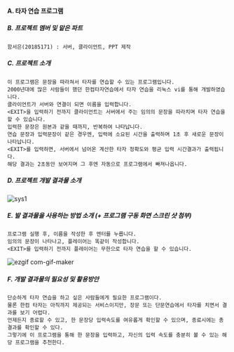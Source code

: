 #### A. 타자 연습 프로그램

##### B. 프로젝트 멤버 및 맡은 파트
```
함서은(20185171) : 서버, 클라이언트, PPT 제작
```

##### C. 프로젝트 소개
```
이 프로그램은 문장을 따라쳐서 타자를 연습할 수 있는 프로그램입니다.
2000년대에 많은 사람들이 했던 한컴타자연습에서 타자 연습을 리눅스 vi를 통해 개발하였습니다.
클라이언트가 서버와 연결이 되면 이름을 입력합니다.
<EXIT>을 입력하기 전까지 클라이언트는 서버에서 주는 임의의 문장을 따라치며 타자 연습을 할 수 있습니다.
입력한 문장은 원본과 같을 때까지, 반복하여 나타납니다.
연습 문장과 입력문장이 같은 경우엔, 입력에 소요된 시간을 출력하며 1초 후 새로운 문장이 나타납니다.
<EXIT>를 입력하면, 서버에서 넘어온 계산한 타자 정확도와 평균 입력 시간결과가 출력됩니다.
해당 결과는 2초동안 보여지며 그 후엔 자동으로 프로그램에서 빠져나옵니다.
```

##### D. 프로젝트 개발 결과물 소개
![sys1](https://user-images.githubusercontent.com/49984532/102025864-0290a500-3dde-11eb-9dc8-91b08a664af7.PNG)

##### E. 발 결과물을 사용하는 방법 소개 (+ 프로그램 구동 화면 스크린 샷 첨부)
```
프로그램 실행 후, 이름을 작성한 후 엔터를 누릅니다.
임의의 문장이 나타나고, 플레이어는 똑같이 작성합니다.
<EXIT>를 입력하기 전까지 플레이어는 무한으로 타자 연습을 할 수 있습니다.
```
![ezgif com-gif-maker](https://user-images.githubusercontent.com/49984532/102025964-a5492380-3dde-11eb-9c96-3c67fc671b8e.gif)

##### F. 개발 결과물의 필요성 및 활용방안
```
단순하게 타자 연습을 하고 싶은 사람들에게 필요한 프로그램이다.
물론 한컴 타자는 아직까지 제공되는 서비스이지만, 장문 또는 단문연습에서 타자를 치면서 결과를 보기 어렵다.
언제든지 종료할 수 있고, 한 문장당 입력속도를 여유롭게 확인할 수 있으며, 종료시에는 총 결과를 확인할 수 있다.
그렇기에 이 프로그램을 통해 한 문장을 입력하고, 자신의 입력 속도를 충분히 볼 수 있는 해당 프로그램을 추천한다.
```
